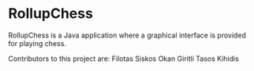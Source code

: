 # RollupChess

RollupChess is a Java application where a graphical interface is provided for playing chess.


Contributors to this project are:
Filotas Siskos
Okan Giritli
Tasos Kihidis
